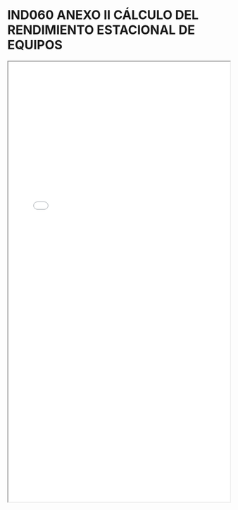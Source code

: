 # IND060 ANEXO II CÁLCULO DEL RENDIMIENTO ESTACIONAL DE EQUIPOS

<iframe src="../IND060 ANEXO II CÁLCULO DEL RENDIMIENTO ESTACIONAL DE EQUIPOS.pdf" width="100%" height="1000px"></iframe>
